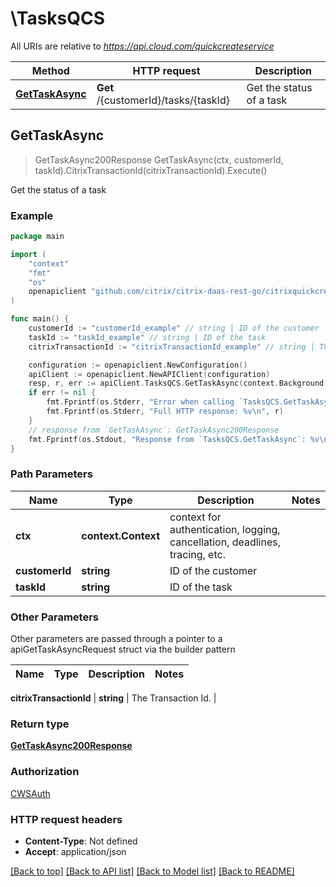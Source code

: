 # \TasksQCS

All URIs are relative to *https://api.cloud.com/quickcreateservice*

Method | HTTP request | Description
------------- | ------------- | -------------
[**GetTaskAsync**](TasksQCS.md#GetTaskAsync) | **Get** /{customerId}/tasks/{taskId} | Get the status of a task



## GetTaskAsync

> GetTaskAsync200Response GetTaskAsync(ctx, customerId, taskId).CitrixTransactionId(citrixTransactionId).Execute()

Get the status of a task

### Example

```go
package main

import (
    "context"
    "fmt"
    "os"
    openapiclient "github.com/citrix/citrix-daas-rest-go/citrixquickcreate"
)

func main() {
    customerId := "customerId_example" // string | ID of the customer
    taskId := "taskId_example" // string | ID of the task
    citrixTransactionId := "citrixTransactionId_example" // string | The Transaction Id. (optional)

    configuration := openapiclient.NewConfiguration()
    apiClient := openapiclient.NewAPIClient(configuration)
    resp, r, err := apiClient.TasksQCS.GetTaskAsync(context.Background(), customerId, taskId).CitrixTransactionId(citrixTransactionId).Execute()
    if err != nil {
        fmt.Fprintf(os.Stderr, "Error when calling `TasksQCS.GetTaskAsync``: %v\n", err)
        fmt.Fprintf(os.Stderr, "Full HTTP response: %v\n", r)
    }
    // response from `GetTaskAsync`: GetTaskAsync200Response
    fmt.Fprintf(os.Stdout, "Response from `TasksQCS.GetTaskAsync`: %v\n", resp)
}
```

### Path Parameters


Name | Type | Description  | Notes
------------- | ------------- | ------------- | -------------
**ctx** | **context.Context** | context for authentication, logging, cancellation, deadlines, tracing, etc.
**customerId** | **string** | ID of the customer | 
**taskId** | **string** | ID of the task | 

### Other Parameters

Other parameters are passed through a pointer to a apiGetTaskAsyncRequest struct via the builder pattern


Name | Type | Description  | Notes
------------- | ------------- | ------------- | -------------


 **citrixTransactionId** | **string** | The Transaction Id. | 

### Return type

[**GetTaskAsync200Response**](GetTaskAsync200Response.md)

### Authorization

[CWSAuth](../README.md#CWSAuth)

### HTTP request headers

- **Content-Type**: Not defined
- **Accept**: application/json

[[Back to top]](#) [[Back to API list]](../README.md#documentation-for-api-endpoints)
[[Back to Model list]](../README.md#documentation-for-models)
[[Back to README]](../README.md)


